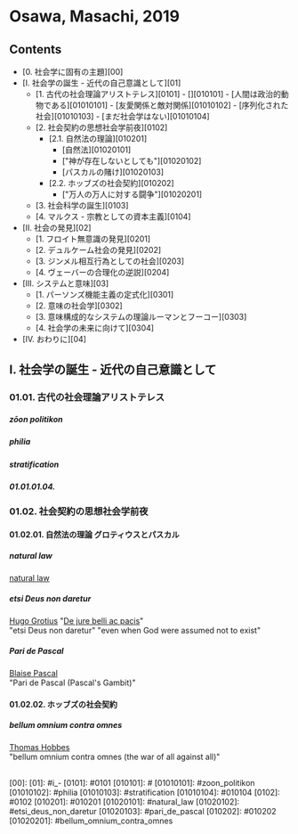 <!--
Filename: 	190816_OsawaMasachi_2019.md
Project: 	/Users/shume/Documents/Cahier
Author: 	shumez <https://github.com/shumez>
Created: 	2019-08-16 14:29:0
Modified: 	2019-08-16 15:55:9
-----
Copyright (c) 2019 shumez
-->

# Osawa, Masachi, 2019

## Contents

- [0. 社会学に固有の主題][00]
- [I. 社会学の誕生 - 近代の自己意識として][01]
    - [1. 古代の社会理論アリストテレス][0101]
          - [][010101]
            - [人間は政治的動物である][01010101]
            - [友愛関係と敵対関係][01010102]
            - [序列化された社会][01010103]
            - [まだ社会学はない][01010104]
    - [2. 社会契約の思想社会学前夜][0102]
        - [2.1. 自然法の理論][010201]
            - [自然法][01020101]
            - ["神が存在しないとしても"][01020102]
            - [パスカルの賭け][01020103]
        - [2.2. ホッブズの社会契約][010202]
            - ["万人の万人に対する闘争"][01020201]
    - [3. 社会科学の誕生][0103]
    - [4. マルクス - 宗教としての資本主義][0104]
- [II. 社会の発見][02]
    - [1. フロイト無意識の発見][0201]
    - [2. デュルケーム社会の発見][0202]
    - [3. ジンメル相互行為としての社会][0203]
    - [4. ヴェーバーの合理化の逆説][0204]
- [III. システムと意味][03]
    - [1. パーソンズ機能主義の定式化][0301]
    - [2. 意味の社会学][0302]
    - [3. 意味構成的なシステムの理論ルーマンとフーコー][0303]
    - [4. 社会学の未来に向けて][0304]
- [IV. おわりに][04]


## I. 社会学の誕生 - 近代の自己意識として

### 01.01. 古代の社会理論アリストテレス

##### zōon politikon

##### philia

##### stratification

##### 01.01.01.04. 

### 01.02. 社会契約の思想社会学前夜

#### 01.02.01. 自然法の理論 グロティウスとパスカル

##### natural law

[natural law]

##### etsi Deus non daretur

[Hugo Grotius] "[De jure belli ac pacis]"  
"etsi Deus non daretur" "even when God were assumed not to exist"

##### Pari de Pascal

[Blaise Pascal]  
"Pari de Pascal (Pascal's Gambit)"

#### 01.02.02. ホッブズの社会契約

##### bellum omnium contra omnes

[Thomas Hobbes]  
"bellum omnium contra omnes (the war of all against all)"



##
<!-- -------------------------------------------- -->

<!-- toc -->
[00]: 
[01]: #i_-
[0101]: #0101
[010101]: #
[01010101]: #zoon_politikon
[01010102]: #philia
[01010103]: #stratification
[01010104]: #010104
[0102]: #0102
[010201]: #010201
[01020101]: #natural_law
[01020102]: #etsi_deus_non_daretur
[01020103]: #pari_de_pascal
[010202]: #010202
[01020201]: #bellum_omnium_contra_omnes

<!-- ref -->
[Original]: 
[Mendenley]:
[ref01]: .

<!-- fig -->
[fig01]: .

<!-- term -->
[natural law]: #

[Hugo Grotius]: #
[De jure belli ac pacis]: #

[Blaise Pascal]: #

<!-- 010202 -->
[Thomas Hobbes]: #

<style type="text/css">
	img{width: 50%; float: right;}
</style>